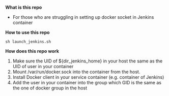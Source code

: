 **What is this repo**
- For those who are struggling in setting up docker socket in Jenkins container

**How to use this repo**

```
sh launch_jenkins.sh
```

**How does this repo work**
1. Make sure the UID of ${dir_jenkins_home} in your host the same as the UID of user in your container
2. Mount /var/run/docker.sock into the container from the host.
3. Install Docker client in your service container (e.g. container of Jenkins)
4. Add the user in your container into the group which GID is the same as the one of docker group in the host